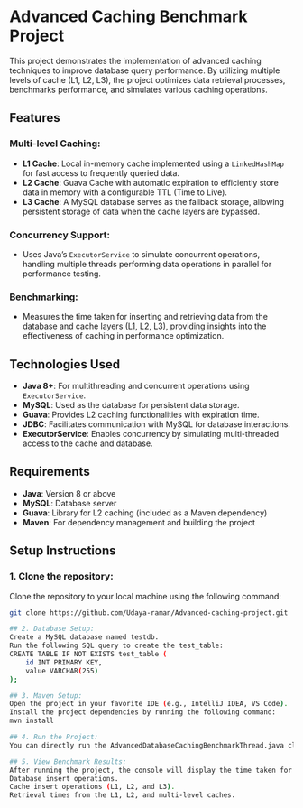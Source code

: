 # Advanced Caching Benchmark Project

This project demonstrates the implementation of advanced caching techniques to improve database query performance. By utilizing multiple levels of cache (L1, L2, L3), the project optimizes data retrieval processes, benchmarks performance, and simulates various caching operations.

## Features

### Multi-level Caching:
- **L1 Cache**: Local in-memory cache implemented using a `LinkedHashMap` for fast access to frequently queried data.
- **L2 Cache**: Guava Cache with automatic expiration to efficiently store data in memory with a configurable TTL (Time to Live).
- **L3 Cache**: A MySQL database serves as the fallback storage, allowing persistent storage of data when the cache layers are bypassed.

### Concurrency Support:
- Uses Java’s `ExecutorService` to simulate concurrent operations, handling multiple threads performing data operations in parallel for performance testing.

### Benchmarking:
- Measures the time taken for inserting and retrieving data from the database and cache layers (L1, L2, L3), providing insights into the effectiveness of caching in performance optimization.

## Technologies Used

- **Java 8+**: For multithreading and concurrent operations using `ExecutorService`.
- **MySQL**: Used as the database for persistent data storage.
- **Guava**: Provides L2 caching functionalities with expiration time.
- **JDBC**: Facilitates communication with MySQL for database interactions.
- **ExecutorService**: Enables concurrency by simulating multi-threaded access to the cache and database.

## Requirements

- **Java**: Version 8 or above
- **MySQL**: Database server
- **Guava**: Library for L2 caching (included as a Maven dependency)
- **Maven**: For dependency management and building the project

## Setup Instructions

### 1. Clone the repository:
Clone the repository to your local machine using the following command:

```bash
git clone https://github.com/Udaya-raman/Advanced-caching-project.git

## 2. Database Setup:
Create a MySQL database named testdb.
Run the following SQL query to create the test_table:
CREATE TABLE IF NOT EXISTS test_table (
    id INT PRIMARY KEY,
    value VARCHAR(255)
);

## 3. Maven Setup:
Open the project in your favorite IDE (e.g., IntelliJ IDEA, VS Code).
Install the project dependencies by running the following command:
mvn install

## 4. Run the Project:
You can directly run the AdvancedDatabaseCachingBenchmarkThread.java class to execute the benchmarking tests. This will initiate the caching operations and the database interactions.

## 5. View Benchmark Results:
After running the project, the console will display the time taken for various operations:
Database insert operations.
Cache insert operations (L1, L2, and L3).
Retrieval times from the L1, L2, and multi-level caches.
